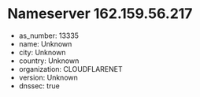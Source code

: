 # Nameserver 162.159.56.217

* as_number: 13335
* name: Unknown
* city: Unknown
* country: Unknown
* organization: CLOUDFLARENET
* version: Unknown
* dnssec: true

